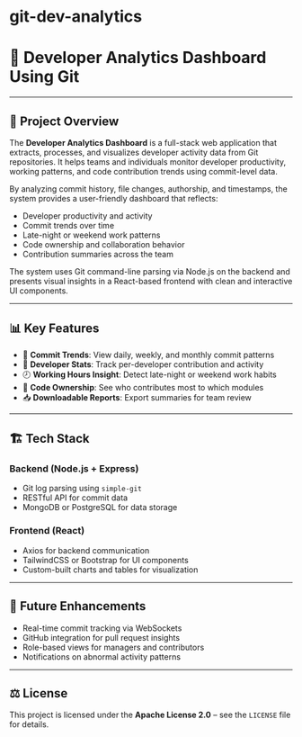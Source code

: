 # git-dev-analytics
# 🚀 Developer Analytics Dashboard Using Git

---

## 🧾 Project Overview

The **Developer Analytics Dashboard** is a full-stack web application that extracts, processes, and visualizes developer activity data from Git repositories. It helps teams and individuals monitor developer productivity, working patterns, and code contribution trends using commit-level data.

By analyzing commit history, file changes, authorship, and timestamps, the system provides a user-friendly dashboard that reflects:

- Developer productivity and activity
- Commit trends over time
- Late-night or weekend work patterns
- Code ownership and collaboration behavior
- Contribution summaries across the team

The system uses Git command-line parsing via Node.js on the backend and presents visual insights in a React-based frontend with clean and interactive UI components.

---

## 📊 Key Features

- 📅 **Commit Trends**: View daily, weekly, and monthly commit patterns  
- 👤 **Developer Stats**: Track per-developer contribution and activity  
- 🕗 **Working Hours Insight**: Detect late-night or weekend work habits  
- 📂 **Code Ownership**: See who contributes most to which modules  
- 📥 **Downloadable Reports**: Export summaries for team review  

---

## 🏗️ Tech Stack

### Backend (Node.js + Express)
- Git log parsing using `simple-git`  
- RESTful API for commit data  
- MongoDB or PostgreSQL for data storage  

### Frontend (React)
- Axios for backend communication  
- TailwindCSS or Bootstrap for UI components  
- Custom-built charts and tables for visualization  

---

## 📘 Future Enhancements

- Real-time commit tracking via WebSockets  
- GitHub integration for pull request insights  
- Role-based views for managers and contributors  
- Notifications on abnormal activity patterns  

---

## ⚖️ License

This project is licensed under the **Apache License 2.0** – see the `LICENSE` file for details.

